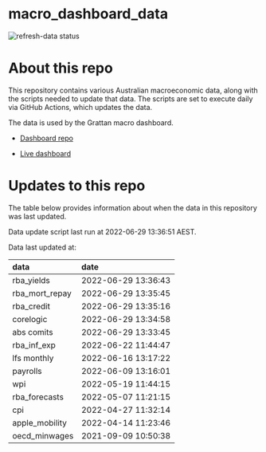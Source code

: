 
<!-- README.md is generated from README.Rmd. Please edit that file -->

# macro\_dashboard\_data

<!-- badges: start -->

![refresh-data
status](https://github.com/grattan/macro_dashboard_data/workflows/refresh-data/badge.svg)

<!-- badges: end -->

# About this repo

This repository contains various Australian macroeconomic data, along
with the scripts needed to update that data. The scripts are set to
execute daily via GitHub Actions, which updates the data.

The data is used by the Grattan macro dashboard.

  - [Dashboard repo](https://github.com/grattan/macrodashboard)

  - [Live dashboard](https://mattcowgill.shinyapps.io/macrodashboard/)

# Updates to this repo

The table below provides information about when the data in this
repository was last updated.

Data update script last run at 2022-06-29 13:36:51 AEST.

Data last updated at:

| data             | date                |
| :--------------- | :------------------ |
| rba\_yields      | 2022-06-29 13:36:43 |
| rba\_mort\_repay | 2022-06-29 13:35:45 |
| rba\_credit      | 2022-06-29 13:35:16 |
| corelogic        | 2022-06-29 13:34:58 |
| abs comits       | 2022-06-29 13:33:45 |
| rba\_inf\_exp    | 2022-06-22 11:44:47 |
| lfs monthly      | 2022-06-16 13:17:22 |
| payrolls         | 2022-06-09 13:16:01 |
| wpi              | 2022-05-19 11:44:15 |
| rba\_forecasts   | 2022-05-07 11:21:15 |
| cpi              | 2022-04-27 11:32:14 |
| apple\_mobility  | 2022-04-14 11:23:46 |
| oecd\_minwages   | 2021-09-09 10:50:38 |
